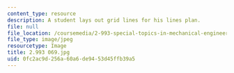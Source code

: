 ```yaml
---
content_type: resource
description: A student lays out grid lines for his lines plan.
file: null
file_location: /coursemedia/2-993-special-topics-in-mechanical-engineering-the-art-and-science-of-boat-design-january-iap-2007/0fc2ac9d256a60a6de9453d45ffb39a5_2993069.jpg
file_type: image/jpeg
resourcetype: Image
title: 2.993 069.jpg
uid: 0fc2ac9d-256a-60a6-de94-53d45ffb39a5
---
```


